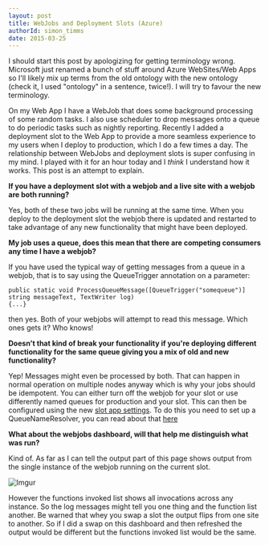```yaml
---
layout: post
title: WebJobs and Deployment Slots (Azure)
authorId: simon_timms
date: 2015-03-25
---
```

I should start this post by apologizing for getting terminology wrong. Microsoft just renamed a bunch of stuff around Azure WebSites/Web Apps so I'll likely mix up terms from the old ontology with the new ontology (check it, I used "ontology" in a sentence, twice!). I will try to favour the new terminology. 

On my Web App I have a WebJob that does some background processing of some random tasks. I also use scheduler to drop messages onto a queue to do periodic tasks such as nightly reporting. Recently I added a deployment slot to the Web App to provide a more seamless experience to my users when I deploy to production, which I do a few times a day. The relationship between WebJobs and deployment slots is super confusing in my mind. I played with it for an hour today and I _think_ I understand how it works. This post is an attempt to explain. 

**If you have a deployment slot with a webjob and a live site with a webjob are both running?**

Yes, both of these two jobs will be running at the same time. When you deploy to the deployment slot the webjob there is updated and restarted to take advantage of any new functionality that might have been deployed. 

**My job uses a queue, does this mean that there are competing consumers any time I have a webjob?**

If you have used the typical way of getting messages from a queue in a webjob, that is to say using the QueueTrigger annotation on a parameter:

```
public static void ProcessQueueMessage([QueueTrigger("somequeue")] string messageText, TextWriter log)
{...}
```

then yes. Both of your webjobs will attempt to read this message. Which ones gets it? Who knows!

**Doesn't that kind of break your functionality if you're deploying different functionality for the same queue giving you a mix of old and new functionality?**

Yep! Messages might even be processed by both. That can happen in normal operation on multiple nodes anyway which is why your jobs should be idempotent. You can either turn off the webjob for your slot or use differently named queues for production and your slot. This can then be configured using the new [slot app settings](http://azure.microsoft.com/en-us/documentation/articles/web-sites-staged-publishing/#configuration-for-deployment-slots). To do this you need to set up a QueueNameResolver, you can read about that [here](http://azure.microsoft.com/en-us/documentation/articles/websites-dotnet-webjobs-sdk-storage-queues-how-to/#config) 

**What about the webjobs dashboard, will that help me distinguish what was run?**

Kind of. As far as I can tell the output part of this page shows output from the single instance of the webjob running on the current slot.

![Imgur](http://i.imgur.com/3kv54yI.png)

However the functions invoked list shows all invocations across any instance. So the log messages might tell you one thing and the function list another. Be warned that whey you swap a slot the output flips from one site to another. So if I did a swap on this dashboard and then refreshed the output would be different but the functions invoked list would be the same.

